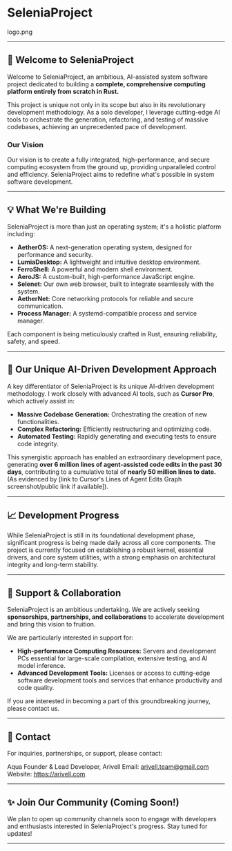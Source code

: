 # SeleniaProject

logo.png

---

## 🚀 Welcome to SeleniaProject

Welcome to SeleniaProject, an ambitious, AI-assisted system software project dedicated to building a **complete, comprehensive computing platform entirely from scratch in Rust.**

This project is unique not only in its scope but also in its revolutionary development methodology. As a solo developer, I leverage cutting-edge AI tools to orchestrate the generation, refactoring, and testing of massive codebases, achieving an unprecedented pace of development.

### Our Vision

Our vision is to create a fully integrated, high-performance, and secure computing ecosystem from the ground up, providing unparalleled control and efficiency. SeleniaProject aims to redefine what's possible in system software development.

---

## 💡 What We're Building

SeleniaProject is more than just an operating system; it's a holistic platform including:

* **AetherOS:** A next-generation operating system, designed for performance and security.
* **LumiaDesktop:** A lightweight and intuitive desktop environment.
* **FerroShell:** A powerful and modern shell environment.
* **AeroJS:** A custom-built, high-performance JavaScript engine.
* **Selenet:** Our own web browser, built to integrate seamlessly with the system.
* **AetherNet:** Core networking protocols for reliable and secure communication.
* **Process Manager:** A systemd-compatible process and service manager.

Each component is being meticulously crafted in Rust, ensuring reliability, safety, and speed.

---

## 🤖 Our Unique AI-Driven Development Approach

A key differentiator of SeleniaProject is its unique AI-driven development methodology. I work closely with advanced AI tools, such as **Cursor Pro**, which actively assist in:

* **Massive Codebase Generation:** Orchestrating the creation of new functionalities.
* **Complex Refactoring:** Efficiently restructuring and optimizing code.
* **Automated Testing:** Rapidly generating and executing tests to ensure code integrity.

This synergistic approach has enabled an extraordinary development pace, generating **over 6 million lines of agent-assisted code edits in the past 30 days**, contributing to a cumulative total of **nearly 50 million lines to date.** (As evidenced by [link to Cursor's Lines of Agent Edits Graph screenshot/public link if available]).

---

## 📈 Development Progress

While SeleniaProject is still in its foundational development phase, significant progress is being made daily across all core components. The project is currently focused on establishing a robust kernel, essential drivers, and core system utilities, with a strong emphasis on architectural integrity and long-term stability.

---

## 🤝 Support & Collaboration

SeleniaProject is an ambitious undertaking. We are actively seeking **sponsorships, partnerships, and collaborations** to accelerate development and bring this vision to fruition.

We are particularly interested in support for:

* **High-performance Computing Resources:** Servers and development PCs essential for large-scale compilation, extensive testing, and AI model inference.
* **Advanced Development Tools:** Licenses or access to cutting-edge software development tools and services that enhance productivity and code quality.

If you are interested in becoming a part of this groundbreaking journey, please contact us.

---

## 📧 Contact

For inquiries, partnerships, or support, please contact:

Aqua
Founder & Lead Developer, Arivell
Email: arivell.team@gmail.com
Website: https://arivell.com

---

## ✨ Join Our Community (Coming Soon!)

We plan to open up community channels soon to engage with developers and enthusiasts interested in SeleniaProject's progress. Stay tuned for updates!

---
